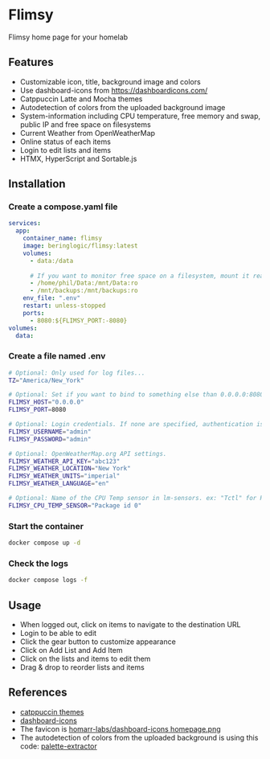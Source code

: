 # Flimsy
Flimsy home page for your homelab

## Features
- Customizable icon, title, background image and colors
- Use dashboard-icons from https://dashboardicons.com/
- Catppuccin Latte and Mocha themes
- Autodetection of colors from the uploaded background image
- System-information including CPU temperature, free memory and swap, public IP and free space on filesystems
- Current Weather from OpenWeatherMap
- Online status of each items
- Login to edit lists and items
- HTMX, HyperScript and Sortable.js

## Installation

### Create a compose.yaml file
```yaml
services:
  app:
    container_name: flimsy
    image: beringlogic/flimsy:latest
    volumes:
      - data:/data
      
      # If you want to monitor free space on a filesystem, mount it read-only on /mnt/name in the container
      - /home/phil/Data:/mnt/Data:ro
      - /mnt/backups:/mnt/backups:ro
    env_file: ".env"
    restart: unless-stopped
    ports:
      - 8080:${FLIMSY_PORT:-8080}
volumes:
  data:
```

### Create a file named .env
```bash
# Optional: Only used for log files...
TZ="America/New_York"

# Optional: Set if you want to bind to something else than 0.0.0.0:8080
FLIMSY_HOST="0.0.0.0"
FLIMSY_PORT=8080

# Optional: Login credentials. If none are specified, authentication is disabled.
FLIMSY_USERNAME="admin"
FLIMSY_PASSWORD="admin"

# Optional: OpenWeatherMap.org API settings.
FLIMSY_WEATHER_API_KEY="abc123"
FLIMSY_WEATHER_LOCATION="New York"
FLIMSY_WEATHER_UNITS="imperial"
FLIMSY_WEATHER_LANGUAGE="en"

# Optional: Name of the CPU Temp sensor in lm-sensors. ex: "Tctl" for Ryzen CPUs or "Package id 0" for Xeon CPUs.
FLIMSY_CPU_TEMP_SENSOR="Package id 0"
```

### Start the container
```bash
docker compose up -d
```

### Check the logs
```bash
docker compose logs -f
```

## Usage
- When logged out, click on items to navigate to the destination URL
- Login to be able to edit
- Click the gear button to customize appearance
- Click on Add List and Add Item
- Click on the lists and items to edit them
- Drag & drop to reorder lists and items

## References
- [catppuccin themes](https://github.com/catppuccin/catppuccin/blob/main/docs/style-guide.md)
- [dashboard-icons](https://dashboardicons.com/)
- The favicon is [homarr-labs/dashboard-icons homepage.png](https://cdn.jsdelivr.net/gh/homarr-labs/dashboard-icons/png/homepage.png)
- The autodetection of colors from the uploaded background is using this code: [palette-extractor](https://github.com/BeringLogic/palette-extractor)

